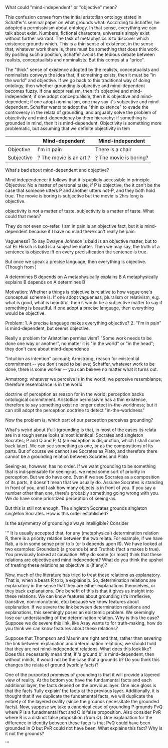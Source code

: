 What could "mind-independent" or "objective" mean?

This confusion comes from the initial aristotlian ontology stated in Schaffer's seminal paper on what grounds what. According to Schaffer, he adopted a permissivism about ontology. In that sense, everything we can talk about exist. Numbers, fictional characters, universals simply exist without further warrant. The task of metaphysics is to discover which existence grounds which. This is a thin sense of existence, in the sense that, whatever work there is, there must be something that does this work. By positing such a position, Schaffer avoids the tedious debate between realists, conceptualists and nominalists. But this comes at a "price". 

The "thick" sense of existence adopted by the realists, conceptualists and nominalists conveys the idea that, if something exists, then it must be "in the world" and objective. If we go back to this traditional way of doing ontology, then whether grounding is objective and mind-dependent becomes fuzzy. If one adopt realism, then it's objective and mind-independent; if one adopt conceptualism, then it is objective and mind-dependent; if one adopt nominalism, one may say it's subjective and mind-dependent. Schaffer wants to adopt the "thin existence" to evade the controversy in the relata of grounding, and arguably solve the problem of objectivity and mind-dependency by there hierarchy: if something is grounded in mind, then it is mind-dependent. Objectivity is something more problematic, but assuming that we definite objectivity in tem




|            | Mind-dependent          | Mind-independent       |
| ---------- | ----------------------- | ---------------------- |
| Objective  | I'm in pain             | There is a chair       |
| Subjective | ? The movie is an art ? | ? The movie is boring? |

What's bad about mind-dependent and objective? 

Mind independence: it follows that it is publicly accessible in principle.
Objective: No a matter of personal taste, if P is objective, the it can't be the case that someone utters P and another utters not-P, and they both hold true. The movie is boring is subjective but the movie is 2hrs long is objective.

objectivity is not a matter of taste. subjectivity is a matter of taste. What could that mean?

They do not even co-refer. I am in pain is an objective fact, but it is mind-dependent because if I have no mind there can't really be pain.

Vagueness? To say Dwayne Johnson is bald is an objective matter, but to sat Eli Hirsch is bald is a subjective matter. Then we may say, the truth of a sentence is objective iff on every precisification the sentence is true. 

But once we speak a precise language, then everything is objective. (Though from )

A determines B depends on A metaphysically explains B
A metaphysically explains B depends on A determines B

Motivation: Whether a things is objective is relative to how vague one's conceptual scheme is. If one adopt vagueness, pluralism or relativism, e.g. what is good, what is beautiful, then it would be a subjective matter to say if something is beautiful. If one adopt a precise language, then everything would be objective.

Problem: 1. A precise language makes everything objective? 2. "I'm in pain" is mind-dependent, but seems objective.

Really a problem for Aristotlian permissivism? "Some work needs to be done one way or another", no matter it is "in the world" or "in the head"; they don't care about mind-dependence

"Intuition as intention" account; Armstrong, reason for existential commitment -- you don't need to believe; Schaffer, whatever work to be done, there is some worker -- you can believe no matter what it turns out.

Armstrong: whatever we perceive is in the world, we perceive resemblance; therefore resemblance is in the world

doctrine of perception as reason for in the world; perception backs ontological commitment. Aristotlian permissivm has a thin existence, therefore to say something exist no longer detect in-the-worldness; but it can still adopt the perception doctrine to detect "in-the-worldness"

Now the problem is, which part of our perception perceives grounding?

What's weird about (full-)grounding is that, in most of the cases its relata are in a rough sense looks almost identical: Socrates and singleton Socrates; P and Q and P, Q (an exception is disjunction, which I shall come back later). We can see something as one, or as the compositions of its parts. But of course we cannot see Socrates as Plato, and therefore there cannot be a grounding relation between Socrates and Plato

Seeing-as, however, has no order. If we want grounding to be something that is indispensable for seeing-as, we need some sort of priority in perception. But we do have one. Even if we see Socrates as a composition of its parts, it doesn't mean that we usually do. Assume Socrates is standing in front of you, and I ask how many objects is in front of you. If you say a number other than one, there's probably something going wrong with you. We do have some prioritized perception of seeing-as.

But this is still not enough. The singleton Socrates grounds singleton singleton Socrates. How is this order established?

Is the asymmetry of grounding always intelligible? Consider 

'''
It is usually accepted that, for any (metaphysical) determination relation R, there is a priority relation between the two relata. For example, if we have Rab, a is in some sense prior to b (or b depends upon R). We have looked at two examples: Groundsab (a grounds b) and Truthab (fact a makes b true). You previously looked at causation. Why do some (or most) think that these relations are objective and mind independent? What do you think the upshot of treating these relations as objective is (if any)?

Now, much of the literature has tried to treat these relations as explanatory. That is, when a bears R to b, a explains b. So, determination relations are explanatory in the sense that they are either explanations themselves, or they back explanations. One benefit of this is that it gives us insight into these relations. We can know features about grounding (it’s irreflexive, transitive, non-monotonic, etc) because we know features about explanation. If we severe the link between determination relations and explanations, this seemingly poses an epistemic problem. We seemingly lose our understanding of the determination relation. Why is this the case? Suppose we do severe this link, like Asay wants to for truth-making, how do you think we can know features about these relations?

Suppose that Thompson and Maurin are right and that, rather than severing the link between explanation and determination relations, we should hold that they are not mind-independent relations. What does this look like? Does this necessarily mean that, if ‘a ground b’ is mind-dependent, then without minds, it would not be the case that a grounds b? Do you think this changes the relata of ground (worldly facts)?

One of the purported promises of grounding is that it will provide a layered view of reality. At the bottom you have the fundamental facts and each additional layer, the facts depend on the previous layer. One nice gloss is that the facts ‘fully explain’ the facts at the previous layer. Additionally, it is thought that if we duplicate the fundamental facts, we will duplicate the entirety of the layered reality (since the grounds necessitate the grounded facts). Now, suppose we take a canonical case of grounding P grounds PvQ where P is a funadmental fact and Q is false proposition. Also consider PvR where R is a distinct false proposition (from Q). One explanation for the difference in identity between these facts is that PvQ could have been grounded in Q but PvR could not have been. What explains this fact? Why is it not the grounds?

'''
